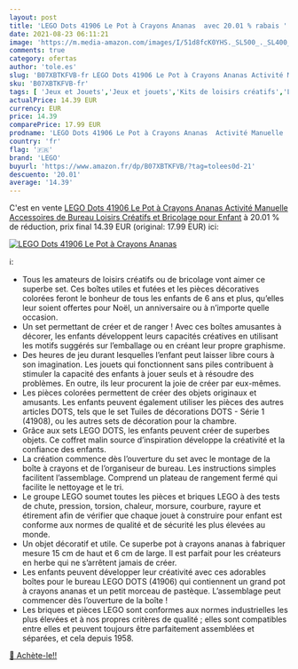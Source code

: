 ```yaml
---
layout: post
title: 'LEGO Dots 41906 Le Pot à Crayons Ananas  avec 20.01 % rabais '
date: 2021-08-23 06:11:21
image: 'https://m.media-amazon.com/images/I/51d8fcK0YHS._SL500_._SL400_.jpg'
comments: true
category: ofertas
author: 'tole.es'
slug: 'B07XBTKFVB-fr LEGO Dots 41906 Le Pot à Crayons Ananas Activité Manuelle...'
sku: 'B07XBTKFVB-fr'
tags: [ 'Jeux et Jouets','Jeux et jouets','Kits de loisirs créatifs','Loisirs créatifs','lego', ]
actualPrice: 14.39 EUR
currency: EUR
price: 14.39
comparePrice: 17.99 EUR
prodname: 'LEGO Dots 41906 Le Pot à Crayons Ananas  Activité Manuelle  Accessoires de Bureau  Loisirs Créatifs et Bricolage pour Enfant'
country: 'fr'
flag: '🇫🇷'
brand: 'LEGO'
buyurl: 'https://www.amazon.fr/dp/B07XBTKFVB/?tag=tolees0d-21'
descuento: '20.01'
average: '14.39'
---
```


C'est en vente [LEGO Dots 41906 Le Pot à Crayons Ananas  Activité Manuelle  Accessoires de Bureau  Loisirs Créatifs et Bricolage pour Enfant](https://www.amazon.fr/dp/B07XBTKFVB/?tag=tolees0d-21)  à  20.01 % de réduction, prix final  14.39 EUR (original: 17.99 EUR) ici:

[![LEGO Dots 41906 Le Pot à Crayons Ananas ](https://m.media-amazon.com/images/I/51d8fcK0YHS._SL500_._SL400_.jpg)](https://www.amazon.fr/dp/B07XBTKFVB/?tag=tolees0d-21)

ℹ️:

- Tous les amateurs de loisirs créatifs ou de bricolage vont aimer ce superbe set. Ces boîtes utiles et futées et les pièces décoratives colorées feront le bonheur de tous les enfants de 6 ans et plus, qu’elles leur soient offertes pour Noël, un anniversaire ou à n’importe quelle occasion.
- Un set permettant de créer et de ranger ! Avec ces boîtes amusantes à décorer, les enfants développent leurs capacités créatives en utilisant les motifs suggérés sur l’emballage ou en créant leur propre graphisme.
- Des heures de jeu durant lesquelles l’enfant peut laisser libre cours à son imagination. Les jouets qui fonctionnent sans piles contribuent à stimuler la capacité des enfants à jouer seuls et à résoudre des problèmes. En outre, ils leur procurent la joie de créer par eux-mêmes.
- Les pièces colorées permettent de créer des objets originaux et amusants. Les enfants peuvent également utiliser les pièces des autres articles DOTS, tels que le set Tuiles de décorations DOTS - Série 1 (41908), ou les autres sets de décoration pour la chambre.
- Grâce aux sets LEGO DOTS, les enfants peuvent créer de superbes objets. Ce coffret malin source d’inspiration développe la créativité et la confiance des enfants.
- La création commence dès l’ouverture du set avec le montage de la boîte à crayons et de l’organiseur de bureau. Les instructions simples facilitent l’assemblage. Comprend un plateau de rangement fermé qui facilite le nettoyage et le tri.
- Le groupe LEGO soumet toutes les pièces et briques LEGO à des tests de chute, pression, torsion, chaleur, morsure, courbure, rayure et étirement afin de vérifier que chaque jouet à construire pour enfant est conforme aux normes de qualité et de sécurité les plus élevées au monde.
- Un objet décoratif et utile. Ce superbe pot à crayons ananas à fabriquer mesure 15 cm de haut et 6 cm de large. Il est parfait pour les créateurs en herbe qui ne s’arrêtent jamais de créer.
- Les enfants peuvent développer leur créativité avec ces adorables boîtes pour le bureau LEGO DOTS (41906) qui contiennent un grand pot à crayons ananas et un petit morceau de pastèque. L’assemblage peut commencer dès l’ouverture de la boîte !
- Les briques et pièces LEGO sont conformes aux normes industrielles les plus élevées et à nos propres critères de qualité ; elles sont compatibles entre elles et peuvent toujours être parfaitement assemblées et séparées, et cela depuis 1958.

[🛒 Achète-le!!](https://www.amazon.fr/dp/B07XBTKFVB/?tag=tolees0d-21)
